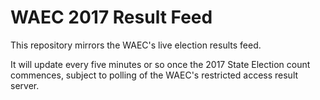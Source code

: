 # WAEC 2017 Result Feed

This repository mirrors the WAEC's live election results feed.

It will update every five minutes or so once the 2017 State Election count commences, subject to polling of the WAEC's restricted access result server.
